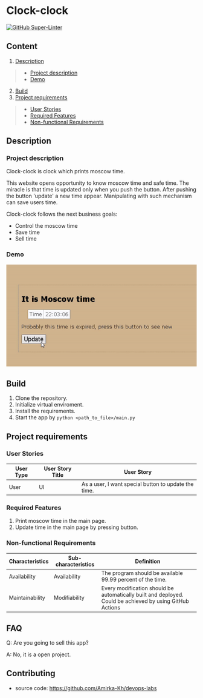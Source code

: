 Clock-clock
=======================

[![GitHub Super-Linter](https://github.com/Amirka-Kh/devops-labs/workflows/Lint%20Code%20Base/badge.svg)](https://github.com/marketplace/actions/super-linter)

## Content
1. [Description](#description)
> * [Project description](#project-description)
> * [Demo](#demo)
2. [Build](#build)
3. [Project requirements](#project-requirements)
> * [User Stories](#user-stories)
> * [Required Features](#required-features)
> * [Non-functional Requirements](#non-functional-requirements)

## Description
### Project description
Clock-clock is clock which prints moscow time.

This website opens opportunity to know moscow time and safe time. The miracle is that time is updated only when 
you push the button. After pushing the button 'update' a new time appear. Manipulating with such
mechanism can save users time.

Clock-clock follows the next business goals:
- Control the moscow time
- Save time 
- Sell time

### Demo
![](https://github.com/Amirka-Kh/devops-labs/blob/lab1/demo.gif)

## Build
1. Clone the repository.
2. Initialize virtual enviroment.
3. Install the requirements.
4. Start the app by `python <path_to_file>/main.py`

## Project requirements
### User Stories
| User Type           | User Story Title | User Story                                                                                                                         |
|---------------------|------------------|------------------------------------------------------------------------------------------------------------------------------------|
| User                | UI               | As a user, I want special button to update the time.                                                                               |

### Required Features
1. Print moscow time in the main page.
2. Update time in the main page by pressing button.

### Non-functional Requirements
| Characteristics | Sub-characteristics | Definition                                                                                               |
|-----------------|---------------------|----------------------------------------------------------------------------------------------------------|
| Availability    | Availability        | The program should be available 99.99 percent of the time.                                               |
| Maintainability | Modifiability       | Every modification should be automatically built and deployed. Could be achieved by using GitHub Actions |

FAQ
---

Q: Are you going to sell this app?

A: No, it is a open project.

Contributing
------------

* source code: https://github.com/Amirka-Kh/devops-labs
